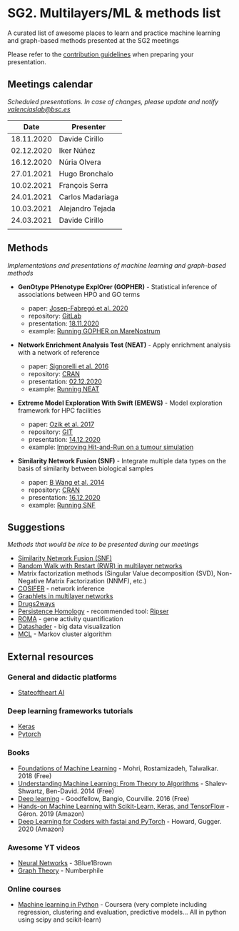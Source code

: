 # SG2. Multilayers/ML & methods list

A curated list of awesome places to learn and practice machine learning and graph-based methods presented at the SG2 meetings

Please refer to the [contribution guidelines](https://github.com/orgs/bsc-life/teams/sg2-multilayers-ml-methods/discussions/1) when preparing your presentation.

## Meetings calendar

*Scheduled presentations. In case of changes, please update and notify valenciaslab@bsc.es*

| Date  | Presenter |
| ------------- | ------------- |
|18.11.2020 | Davide Cirillo |
|02.12.2020 | Iker Núñez |
|16.12.2020 | Núria Olvera |
|27.01.2021 | Hugo Bronchalo |
|10.02.2021 | François Serra |
|24.01.2021 | Carlos Madariaga |
|10.03.2021 | Alejandro Tejada |
|24.03.2021 | Davide Cirillo |
|  |  |

## Methods

*Implementations and presentations of machine learning and graph-based methods*

* **GenOtype PHenotype ExplOrer (GOPHER)** - Statistical inference of associations between HPO and GO terms
    * paper: [Josep-Fabregó et al. 2020](https://link.springer.com/chapter/10.1007%2F978-3-030-59851-8_13)
    * repository: [GitLab](https://pm.bsc.es/gitlab/applications/gopher)
    * presentation: [18.11.2020](https://docs.google.com/presentation/d/1lE_FVOevaqxiKE5vQut1t2mMn7JIEF5Eox3JBpijbqw/edit?usp=sharing)
    * example: [Running GOPHER on MareNostrum](https://github.com/cirillodavide/gopher_usecase/blob/master/example_run.md)

* **Network Enrichment Analysis Test (NEAT)** - Apply enrichment analysis with a network of reference
    * paper: [Signorelli et al. 2016](https://bmcbioinformatics.biomedcentral.com/articles/10.1186/s12859-016-1203-6)
    * repository: [CRAN](https://cran.r-project.org/web/packages/neat/index.html)
    * presentation: [02.12.2020](https://docs.google.com/presentation/d/14CN7aguiQFr8ac26FwVpLY43_uQFWt9fiMIGxOfc3c0/edit?usp=sharing)
    * example: [Running NEAT](https://github.com/ikernunezca/neat_use_case)
    
 * **Extreme Model Exploration With Swift (EMEWS)** - Model exploration framework for HPC facilities
    * paper: [Ozik et al. 2017](https://pubmed.ncbi.nlm.nih.gov/30577742/)
    * repository: [GIT](https://emews.github.io/)
    * presentation: [14.12.2020](https://docs.google.com/presentation/d/1yk4PQNwwn5f8I3z-FnKmWgSWW46aTufCv3NdLzI01sQ/edit?usp=sharing)
    * example: [Improving Hit-and-Run on a tumour simulation](https://github.com/JaninaSchreiber/TNF)
    
* **Similarity Network Fusion (SNF)** - Integrate multiple data types on the basis of similarity between biological samples
    * paper: [B Wang et al. 2014](https://www.nature.com/articles/nmeth.2810)
    * repository: [CRAN](https://cran.r-project.org/web/packages/SNFtool/index.html)
    * presentation: [16.12.2020](https://docs.google.com/presentation/d/1SFAcIR80CjCzDCMnfUXeAMDKXCCdevSqDtsB3JZX03s/edit?usp=sharing)
    * example: [Running SNF](https://github.com/nuria17/COPDHeterogeneity/tree/master/SNF)

## Suggestions

*Methods that would be nice to be presented during our meetings*

* [Similarity Network Fusion (SNF)](http://compbio.cs.toronto.edu/SNF/SNF/Software.html)
* [Random Walk with Restart (RWR) in multilayer networks](https://academic.oup.com/bioinformatics/article/35/3/497/5055408)
* Matrix factorization methods (Singular Value decomposition (SVD), Non-Negative Matrix Factorization (NNMF), etc.)
* [COSIFER](https://sysbio.uk-south.containers.mybluemix.net/cosifer/) - network inference
* [Graphlets in multilayer networks](https://www.nature.com/articles/s41598-020-57609-3)
* [Drugs2ways](https://journals.plos.org/ploscompbiol/article?id=10.1371%2Fjournal.pcbi.1008464)
* [Persistence Homology](https://appliednetsci.springeropen.com/articles/10.1007/s41109-019-0179-3) - recommended tool: [Ripser](https://pypi.org/project/ripser/)
* [ROMA](https://pubmed.ncbi.nlm.nih.gov/26925094/) - gene activity quantification
* [Datashader](https://datashader.org/) - big data visualization
* [MCL](https://micans.org/mcl/) - Markov cluster algorithm

## External resources

### General and didactic platforms

* [Stateoftheart AI](https://www.stateoftheart.ai/)

### Deep learning frameworks tutorials
* [Keras](https://keras.io/guides/)
* [Pytorch](https://pytorch.org/tutorials/)

### Books
* [Foundations of Machine Learning](https://cs.nyu.edu/~mohri/mlbook/) - Mohri, Rostamizadeh, Talwalkar. 2018 (Free)
* [Understanding Machine Learning: From Theory to Algorithms](https://www.cs.huji.ac.il/~shais/UnderstandingMachineLearning/) - Shalev-Shwartz, Ben-David. 2014 (Free)
* [Deep learning](https://www.deeplearningbook.org/) - Goodfellow, Bangio, Courville. 2016 (Free)
* [Hands-on Machine Learning with Scikit-Learn, Keras, and TensorFlow](https://www.amazon.es/Hands-Machine-Learning-Scikit-Learn-TensorFlow/dp/1492032646) - Géron. 2019 (Amazon)
* [Deep Learning for Coders with fastai and PyTorch](https://www.amazon.es/Deep-Learning-Coders-Fastai-Pytorch/dp/1492045527) - Howard, Gugger. 2020 (Amazon)

### Awesome YT videos
* [Neural Networks](https://www.youtube.com/playlist?list=PLZHQObOWTQDNU6R1_67000Dx_ZCJB-3pi) - 3Blue1Brown
* [Graph Theory](https://www.youtube.com/playlist?list=PLt5AfwLFPxWIO0rkWl44MhS_PLLqu3Kvr) - Numberphile

### Online courses
 * [Machine learning in Python](https://www.coursera.org/learn/python-machine-learning) - Coursera (very complete including regression, clustering and evaluation, predictive models... All in python using scipy and scikit-learn)
